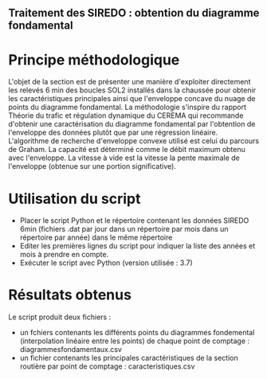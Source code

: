## Traitement des SIREDO : obtention du diagramme fondamental

# Principe méthodologique

L'objet de la section est de présenter une manière d'exploiter directement les relevés 6 min des boucles SOL2 installés dans la chaussée pour obtenir les caractéristiques principales ainsi que l'enveloppe concave du nuage de points du diagramme fondamental.
La méthodologie s'inspire du rapport Théorie du trafic et régulation dynamique du CEREMA qui recommande d'obtenir une caractérisation du diagramme fondamental par l'obtention de l'enveloppe des données plutôt que par une régression linéaire.
L'algorithme de recherche d'enveloppe convexe utilisé est celui du parcours de Graham.
La capacité est déterminé comme le débit maximum obtenu avec l'enveloppe. La vitesse à vide est la vitesse la pente maximale de l'enveloppe (obtenue sur une portion significative).

# Utilisation du script

- Placer le script Python et le répertoire contenant les données SIREDO 6min (fichiers .dat par jour dans un répertoire par mois dans un répertoire par année) dans le même répertoire
- Editer les premières lignes du script pour indiquer la liste des années et mois à prendre en compte.
- Exécuter le script avec Python (version utilisée : 3.7)

# Résultats obtenus

Le script produit deux fichiers :
- un fchiers contenants les différents points du diagrammes fondemental (interpolation linéaire entre les points) de chaque point de comptage : diagrammesfondamentaux.csv
- un fichier contenants les principales caractéristiques de la section routière par point de comptage : caracteristiques.csv


